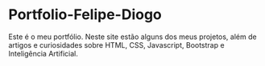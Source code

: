 # Portfolio-Felipe-Diogo
 Este é o meu portfólio. Neste site estão alguns dos meus projetos, além de artigos e curiosidades sobre HTML, CSS, Javascript, Bootstrap e Inteligência Artificial. 
